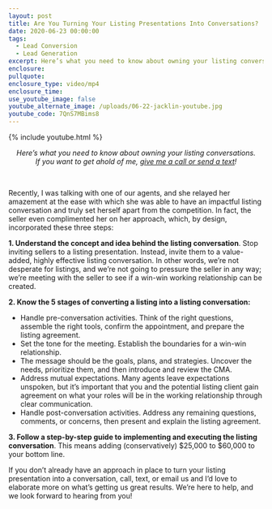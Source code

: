 ```yaml
---
layout: post
title: Are You Turning Your Listing Presentations Into Conversations?
date: 2020-06-23 00:00:00
tags:
  - Lead Conversion
  - Lead Generation
excerpt: Here’s what you need to know about owning your listing conversations.
enclosure:
pullquote:
enclosure_type: video/mp4
enclosure_time:
use_youtube_image: false
youtube_alternate_image: /uploads/06-22-jacklin-youtube.jpg
youtube_code: 7QnS7MBims8
---
```


{% include youtube.html %}

<center><em>Here&rsquo;s what you need to know about owning your listing conversations.<br />If you want to get ahold of me, <u><a href="tel:6306382600">give me a call or send a text</a></u>!</em></center>

&nbsp;

Recently, I was talking with one of our agents, and she relayed her amazement at the ease with which she was able to have an impactful listing conversation and truly set herself apart from the competition. In fact, the seller even complimented her on her approach, which, by design, incorporated these three steps:

**1\. Understand the concept and idea behind the listing conversation**. Stop inviting sellers to a listing presentation. Instead, invite them to a value-added, highly effective listing conversation. In other words, we’re not desperate for listings, and we’re not going to pressure the seller in any way; we’re meeting with the seller to see if a win-win working relationship can be created.

**2\. Know the 5 stages of converting a listing into a listing conversation:**

* Handle pre-conversation activities. Think of the right questions, assemble the right tools, confirm the appointment, and prepare the listing agreement.
* Set the tone for the meeting. Establish the boundaries for a win-win relationship.
* The message should be the goals, plans, and strategies. Uncover the needs, prioritize them, and then introduce and review the CMA.
* Address mutual expectations. Many agents leave expectations unspoken, but it’s important that you and the potential listing client gain agreement on what your roles will be in the working relationship through clear communication.
* Handle post-conversation activities. Address any remaining questions, comments, or concerns, then present and explain the listing agreement.

**3\. Follow a step-by-step guide to implementing and executing the listing conversation**. This means adding (conservatively) $25,000 to $60,000 to your bottom line.

If you don’t already have an approach in place to turn your listing presentation into a conversation, call, text, or email us and I’d love to elaborate more on what’s getting us great results. We’re here to help, and we look forward to hearing from you\!
